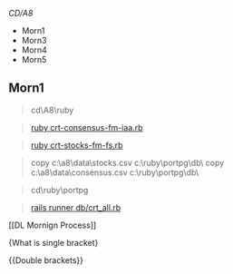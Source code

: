 *CD/A8*

- Morn1
- Morn3
- Morn4
- Morn5


## Morn1

> cd\\A8\\ruby

>[ruby crt-consensus-fm-iaa.rb](https://github.com/santimcs/A8/blob/main/Ruby/crt-consensus-fm-iaa.rb)

> [ruby crt-stocks-fm-fs.rb](https://github.com/santimcs/A8/blob/main/Ruby/crt-stocks-fm-fs.rb)

> copy c:\\a8\\data\\stocks.csv c:\\ruby\\portpg\\db\\
> copy c:\\a8\\data\\consensus.csv c:\\ruby\\portpg\\db\\

> cd\\ruby\\portpg

> [rails runner db/crt_all.rb](https://github.com/santimcs/portpg/blob/main/db/crt_all.rb)


[[DL Mornign Process]]

{What is single bracket}

{{Double brackets}}
